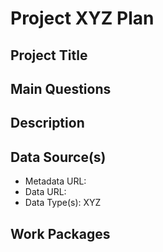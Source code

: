 # Project XYZ Plan

## Project Title

## Main Questions

## Description

## Data Source(s)

- Metadata URL:
- Data URL:
- Data Type(s): XYZ


## Work Packages

